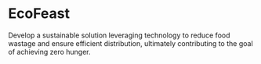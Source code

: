 # EcoFeast
Develop a sustainable solution leveraging technology to reduce food wastage and ensure efficient distribution, ultimately contributing to the goal of achieving zero hunger.
